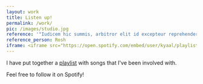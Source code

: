 ```yaml
---
layout: work
title: Listen up!
permalink: /work/
pic: /images/studio.jpg
reference: '"Iudicem hic summis, arbitror elit id excepteur reprehenderit nam te dolore nostrud cupidatat a magna cupidatat reprehenderit."'
reference_person: Rosh
iframe: <iframe src="https://open.spotify.com/embed/user/kyaal/playlist/6ehXpL7CpMETNzcLgSYtMu" width="100%" height="600" frameborder="0" allowtransparency="true" allow="encrypted-media"></iframe>
---
```

I have put together a [playlist](https://open.spotify.com/user/kyaal/playlist/6ehXpL7CpMETNzcLgSYtMu?si=PXghwsDjRr2Psry_rE7HoQ) with songs that I've been involved with.

Feel free to follow it on Spotify!
